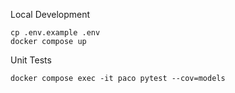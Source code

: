 Local Development
```
cp .env.example .env
docker compose up
```

Unit Tests
```
docker compose exec -it paco pytest --cov=models
```
